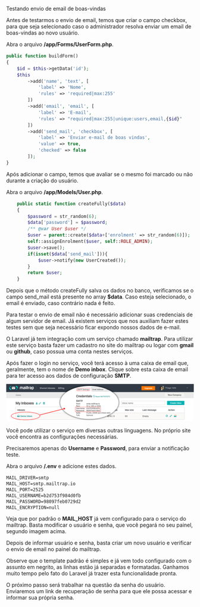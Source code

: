  Testando envio de email de boas-vindas

Antes de testarmos o envio de email, temos que criar o campo checkbox, para que seja selecionado caso o administrador resolva enviar um email de boas-vindas ao novo usuário.

Abra o arquivo **/app/Forms/UserForm.php**.

```php
public function buildForm()
{
    $id = $this->getData('id');
    $this
        ->add('name', 'text', [
            'label' => 'Nome',
            'rules' => 'required|max:255'
        ])
        ->add('email', 'email', [
            'label' => 'E-mail',
            'rules' => "required|max:255|unique:users,email,{$id}"
        ])
        ->add('send_mail', 'checkbox', [
            'label' => 'Enviar e-mail de boas vindas',
            'value' => true,
            'checked' => false
        ]);
}
```

Após adicionar o campo, temos que avaliar se o mesmo foi marcado ou não durante a criação do usuário.

Abra o arquivo **/app/Models/User.php**.

```php
    public static function createFully($data)
    {
        $password = str_random(6);
        $data['password'] = $password;
        /** @var User $user */
        $user = parent::create($data+['enrolment' => str_random(6)]);
        self::assignEnrolment($user, self::ROLE_ADMIN);
        $user->save();
        if(isset($data['send_mail'])){
            $user->notify(new UserCreated());
        }
        return $user;
    }
```

Depois que o método createFully salva os dados no banco, verificamos se o campo send_mail está presente no array **$data**. Caso esteja selecionado, o email é enviado, caso contrário nada é feito.

Para testar o envio de email não é necessário adicionar suas credenciais de algum servidor de email. Já existem serviços que nos auxiliam fazer estes testes sem que seja necessário ficar expondo nossos dados de e-mail.

O Laravel já tem integração com um serviço chamado **mailtrap**. Para utilizar este serviço basta fazer um cadastro no site do mailtrap ou logar com **gmail** ou **github**, caso possua uma conta nestes serviços.

Após fazer o login no serviço, você terá acesso à uma caixa de email que, geralmente, tem o nome de **Demo inbox**. Clique sobre esta caixa de email para ter acesso aos dados de configuração **SMTP**.

![smtp_mailtrap](./images/smtp_mailtrap.png "smtp_mailtrap")

Você pode utilizar o serviço em diversas outras linguagens. No próprio site você encontra as configurações necessárias.

Precisaremos apenas do **Username** e **Password**, para enviar a notificação teste.

Abra o arquivo **/.env** e adicione estes dados.

```
MAIL_DRIVER=smtp
MAIL_HOST=smtp.mailtrap.io
MAIL_PORT=2525
MAIL_USERNAME=b2d753f984d0fb
MAIL_PASSWORD=98097feb0729d2
MAIL_ENCRYPTION=null
```

Veja que por padrão o **MAIL_HOST** já vem configurado para o serviço do mailtrap. Basta modificar o usuário e senha, que você pegará no seu painel, segundo imagem acima.

Depois de informar usuário e senha, basta criar um novo usuário e verificar o envio de email no painel do mailtrap.

Observe que o template padrão é simples e já vem todo configurado com o assunto em negrito, as linhas estão já separadas e formatadas. Ganhamos muito tempo pelo fato do Laravel já trazer esta funcionalidade pronta.

O próximo passo será trabalhar na questão da senha do usuário. Enviaremos um link de recuperação de senha para que ele possa acessar e informar sua própria senha.